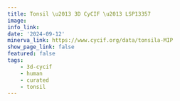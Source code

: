```yaml
---
title: Tonsil \u2013 3D CyCIF \u2013 LSP13357
image: 
info_link: 
date: '2024-09-12'
minerva_link: https://www.cycif.org/data/tonsila-MIP
show_page_link: false
featured: false
tags:
    - 3d-cycif
    - human
    - curated
    - tonsil
---
```

